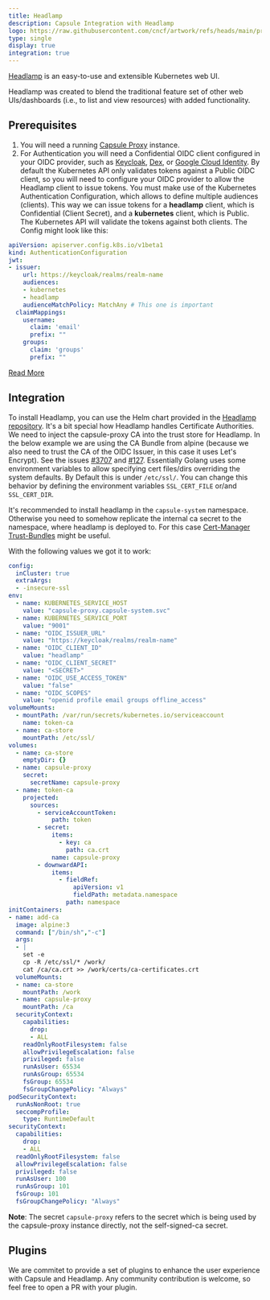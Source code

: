 ```yaml
---
title: Headlamp
description: Capsule Integration with Headlamp
logo: https://raw.githubusercontent.com/cncf/artwork/refs/heads/main/projects/headlamp/icon/color/headlamp-icon-color.svg
type: single
display: true
integration: true
---
```


[Headlamp](https://headlamp.dev/) is an easy-to-use and extensible Kubernetes web UI.

Headlamp was created to blend the traditional feature set of other web UIs/dashboards (i.e., to list and view resources) with added functionality.

## Prerequisites

1. You will need a running [Capsule Proxy](/docs/proxy/) instance.
2. For Authentication you will need a Confidential OIDC client configured in your OIDC provider, such as [Keycloak](https://www.keycloak.org/), [Dex](https://dexidp.io/), or [Google Cloud Identity](https://cloud.google.com/identity/docs/openid-connect-protocol). By default the Kubernetes API only validates tokens against a Public OIDC client, so you will need to configure your OIDC provider to allow the Headlamp client to issue tokens. You must make use of the Kubernetes Authentication Configuration, which allows to define multiple audiences (clients). This way we can issue tokens for a **headlamp** client, which is Confidential (Client Secret), and a **kubernetes** client, which is Public. The Kubernetes API will validate the tokens against both clients. The Config might look like this:

```yaml
apiVersion: apiserver.config.k8s.io/v1beta1
kind: AuthenticationConfiguration
jwt:
- issuer:
    url: https://keycloak/realms/realm-name
    audiences:
    - kubernetes
    - headlamp
    audienceMatchPolicy: MatchAny # This one is important
  claimMappings:
    username:
      claim: 'email'
      prefix: ""
    groups:
      claim: 'groups'
      prefix: ""
```

[Read More](/docs/operating/authentication/#configuring-kubernetes-api-server)

## Integration

To install Headlamp, you can use the Helm chart provided in the [Headlamp repository](https://artifacthub.io/packages/helm/headlamp/headlamp). It's a bit special how Headlamp handles Certificate Authorities. We need to inject the capsule-proxy CA into the trust store for Headlamp. In the below example we are using the CA Bundle from alpine (because we also need to trust the CA of the OIDC Issuer, in this case it uses Let's Encrypt). See the issues [#3707](https://github.com/kubernetes-sigs/headlamp/issues/3707#issuecomment-3174280356) and [#127](https://github.com/kubernetes-sigs/headlamp/issues/127). Essentially Golang uses some environment variables to allow specifying cert files/dirs overriding the system defaults. By Default this is under `/etc/ssl/`. You can change this behavior by defining the environment variables `SSL_CERT_FILE` or/and `SSL_CERT_DIR`.

It's recommended to install headlamp in the `capsule-system` namespace. Otherwise you need to somehow replicate the internal ca secret to the namespace, where headlamp is deployed to. For this case [Cert-Manager Trust-Bundles](https://cert-manager.io/docs/trust/trust-manager/) might be useful.

With the following values we got it to work:

```yaml
config:
  inCluster: true
  extraArgs:
  - -insecure-ssl
env:
  - name: KUBERNETES_SERVICE_HOST
    value: "capsule-proxy.capsule-system.svc"
  - name: KUBERNETES_SERVICE_PORT
    value: "9001"
  - name: "OIDC_ISSUER_URL"
    value: "https://keycloak/realms/realm-name"
  - name: "OIDC_CLIENT_ID"
    value: "headlamp"
  - name: "OIDC_CLIENT_SECRET"
    value: "<SECRET>"
  - name: "OIDC_USE_ACCESS_TOKEN"
    value: "false"
  - name: "OIDC_SCOPES"
    value: "openid profile email groups offline_access"
volumeMounts:
  - mountPath: /var/run/secrets/kubernetes.io/serviceaccount
    name: token-ca
  - name: ca-store
    mountPath: /etc/ssl/
volumes:
  - name: ca-store
    emptyDir: {}
  - name: capsule-proxy
    secret:
      secretName: capsule-proxy
  - name: token-ca
    projected:
      sources:
        - serviceAccountToken:
            path: token
        - secret:
            items:
              - key: ca
                path: ca.crt
            name: capsule-proxy
        - downwardAPI:
            items:
              - fieldRef:
                  apiVersion: v1
                  fieldPath: metadata.namespace
                path: namespace
initContainers:
- name: add-ca
  image: alpine:3
  command: ["/bin/sh","-c"]
  args:
  - |
    set -e
    cp -R /etc/ssl/* /work/
    cat /ca/ca.crt >> /work/certs/ca-certificates.crt
  volumeMounts:
  - name: ca-store
    mountPath: /work
  - name: capsule-proxy
    mountPath: /ca
  securityContext:
    capabilities:
      drop:
      - ALL
    readOnlyRootFilesystem: false
    allowPrivilegeEscalation: false
    privileged: false
    runAsUser: 65534
    runAsGroup: 65534
    fsGroup: 65534
    fsGroupChangePolicy: "Always"
podSecurityContext:
  runAsNonRoot: true
  seccompProfile:
    type: RuntimeDefault
securityContext:
  capabilities:
    drop:
    - ALL
  readOnlyRootFilesystem: false
  allowPrivilegeEscalation: false
  privileged: false
  runAsUser: 100
  runAsGroup: 101
  fsGroup: 101
  fsGroupChangePolicy: "Always"
```

**Note**: The secret `capsule-proxy` refers to the secret which is being used by the capsule-proxy instance directly, not the self-signed-ca secret.

## Plugins

We are commitet to provide a set of plugins to enhance the user experience with Capsule and Headlamp. Any community contribution is welcome, so feel free to open a PR with your plugin.

